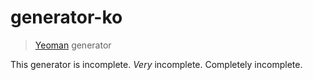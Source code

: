 # generator-ko

> [Yeoman](http://yeoman.io) generator

This generator is incomplete. *Very* incomplete. Completely incomplete.
